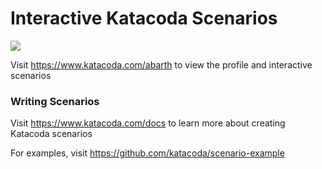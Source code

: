 # Interactive Katacoda Scenarios

[![](http://shields.katacoda.com/katacoda/abarth/count.svg)](https://www.katacoda.com/abarth "Get your profile on Katacoda.com")

Visit https://www.katacoda.com/abarth to view the profile and interactive scenarios

### Writing Scenarios
Visit https://www.katacoda.com/docs to learn more about creating Katacoda scenarios

For examples, visit https://github.com/katacoda/scenario-example
